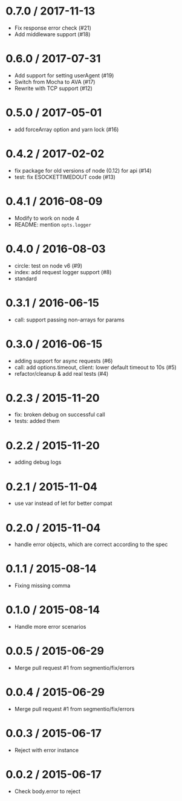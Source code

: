 
0.7.0 / 2017-11-13
==================

 * Fix response error check (#21)
 * Add middleware support (#18)

0.6.0 / 2017-07-31
==================

  * Add support for setting userAgent (#19)
  * Switch from Mocha to AVA (#17)
  * Rewrite with TCP support (#12)

0.5.0 / 2017-05-01
==================

  * add forceArray option and yarn lock (#16)

0.4.2 / 2017-02-02
==================

  * fix package for old versions of node (0.12) for api (#14)
  * test: fix ESOCKETTIMEDOUT code (#13)

0.4.1 / 2016-08-09
==================

  * Modify to work on node 4
  * README: mention `opts.logger`

0.4.0 / 2016-08-03
==================

  * circle: test on node v6 (#9)
  * index: add request logger support (#8)
  * standard

0.3.1 / 2016-06-15
==================

  * call: support passing non-arrays for params

0.3.0 / 2016-06-15
==================

  * adding support for async requests (#6)
  * call: add options.timeout, client: lower default timeout to 10s (#5)
  * refactor/cleanup & add real tests (#4)

0.2.3 / 2015-11-20
==================

  * fix: broken debug on successful call
  * tests: added them

0.2.2 / 2015-11-20
==================

  * adding debug logs

0.2.1 / 2015-11-04
==================

  * use var instead of let for better compat

0.2.0 / 2015-11-04
==================

  * handle error objects, which are correct according to the spec

0.1.1 / 2015-08-14
==================

  * Fixing missing comma

0.1.0 / 2015-08-14
==================

  * Handle more error scenarios

0.0.5 / 2015-06-29
==================

  * Merge pull request #1 from segmentio/fix/errors

0.0.4 / 2015-06-29
==================

  * Merge pull request #1 from segmentio/fix/errors

0.0.3 / 2015-06-17
==================

  * Reject with error instance

0.0.2 / 2015-06-17
==================

  * Check body.error to reject
